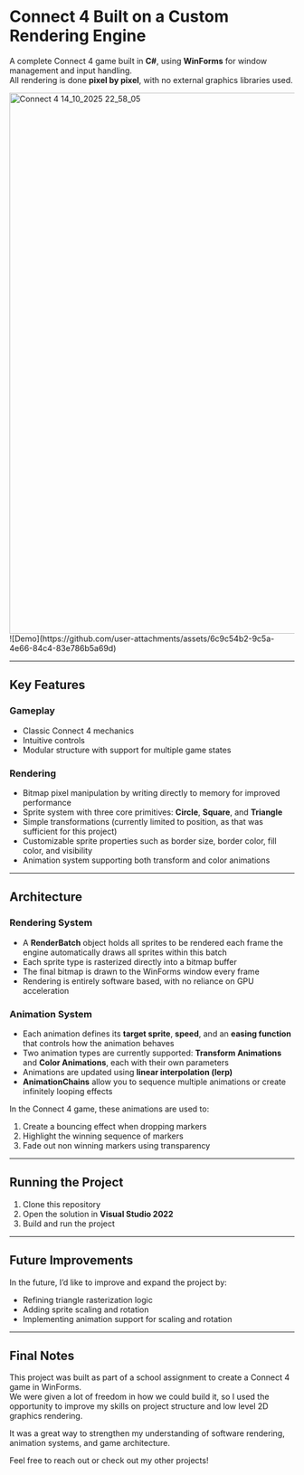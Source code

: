 # **Connect 4 Built on a Custom Rendering Engine**

A complete Connect 4 game built in **C#**, using **WinForms** for window management and input handling.  
All rendering is done **pixel by pixel**, with no external graphics libraries used.

<img width="1380" height="957" alt="Connect 4 14_10_2025 22_58_05" src="https://github.com/user-attachments/assets/4aa30805-da8c-4328-9fb1-27a254c80b78" />
![Demo](https://github.com/user-attachments/assets/6c9c54b2-9c5a-4e66-84c4-83e786b5a69d)

---

## **Key Features**

### **Gameplay**
- Classic Connect 4 mechanics
- Intuitive controls  
- Modular structure with support for multiple game states  

### **Rendering**
- Bitmap pixel manipulation by writing directly to memory for improved performance  
- Sprite system with three core primitives: **Circle**, **Square**, and **Triangle**  
- Simple transformations (currently limited to position, as that was sufficient for this project)  
- Customizable sprite properties such as border size, border color, fill color, and visibility  
- Animation system supporting both transform and color animations  

---

## **Architecture**

### **Rendering System**
- A **RenderBatch** object holds all sprites to be rendered each frame the engine automatically draws all sprites within this batch  
- Each sprite type is rasterized directly into a bitmap buffer  
- The final bitmap is drawn to the WinForms window every frame  
- Rendering is entirely software based, with no reliance on GPU acceleration  

### **Animation System**
- Each animation defines its **target sprite**, **speed**, and an **easing function** that controls how the animation behaves  
- Two animation types are currently supported: **Transform Animations** and **Color Animations**, each with their own parameters  
- Animations are updated using **linear interpolation (lerp)**  
- **AnimationChains** allow you to sequence multiple animations or create infinitely looping effects  

In the Connect 4 game, these animations are used to:
1. Create a bouncing effect when dropping markers  
2. Highlight the winning sequence of markers  
3. Fade out non winning markers using transparency  

---

## **Running the Project**

1. Clone this repository  
2. Open the solution in **Visual Studio 2022**  
3. Build and run the project  

---

## **Future Improvements**

In the future, I’d like to improve and expand the project by:
- Refining triangle rasterization logic  
- Adding sprite scaling and rotation  
- Implementing animation support for scaling and rotation  

---

## **Final Notes**

This project was built as part of a school assignment to create a Connect 4 game in WinForms.  
We were given a lot of freedom in how we could build it, so I used the opportunity to improve my skills on project structure and low level 2D graphics rendering.  

It was a great way to strengthen my understanding of software rendering, animation systems, and game architecture.  

Feel free to reach out or check out my other projects!
